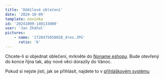 ```yaml
---
title: 'Oddílové oblečení'
date: '2024-10-09'
template: novinka
id: '20241009-140133000'
user: 'Jan Zháňal'
pictures:
    - name: '1728475058028_dres.JPG'
      ratio: '6'
---
```

Chcete-li si objednat oblečení, mrkněte do [Noname eshopu](https://clubshop.nonamesport.com/en/). Bude otevřený do konce října tak, aby nové věci dorazily do Vánoc.

Pokud si nejste jistí, jak se přihlásit, najdete to v [přihláškovém systému](https://members.eob.cz/zbm/index.php?id=0&amp;news=1)
